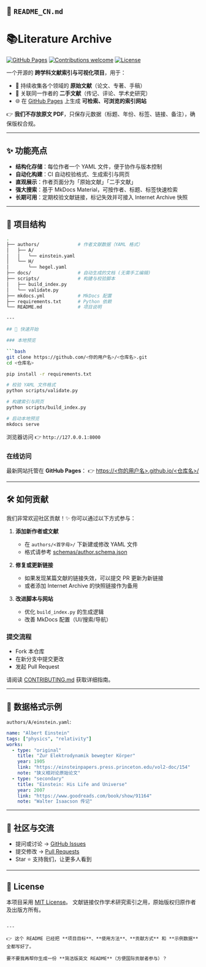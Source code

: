 ## 📄 `README_CN.md`

# 📚Literature Archive

[![GitHub Pages](https://img.shields.io/badge/docs-GitHub%20Pages-blue)](https://<你的用户名>.github.io/<仓库名>/)
[![Contributions welcome](https://img.shields.io/badge/contributions-welcome-brightgreen.svg?style=flat)](CONTRIBUTING.md)
[![License](https://img.shields.io/github/license/<你的用户名>/<仓库名>)](LICENSE)

一个开源的 **跨学科文献索引与可视化项目**，用于：
- 🔎 持续收集各个领域的 **原始文献**（论文、专著、手稿）
- 📖 关联同一作者的 **二手文献**（传记、评论、学术史研究）
- 🌐 在 [GitHub Pages](https://<你的用户名>.github.io/<仓库名>/) 上生成 **可检索、可浏览的索引网站**

👉 **我们不存放原文 PDF**，只保存元数据（标题、年份、标签、链接、备注），确保版权合规。

---

## ✨ 功能亮点

- **结构化存储**：每位作者一个 YAML 文件，便于协作与版本控制  
- **自动化构建**：CI 自动校验格式、生成索引与网页  
- **直观展示**：作者页面分为「原始文献」「二手文献」  
- **强大搜索**：基于 MkDocs Material，可按作者、标题、标签快速检索  
- **长期可用**：定期校验文献链接，标记失效并可接入 Internet Archive 快照  

---

## 📂 项目结构

```bash
.
├── authors/              # 作者文献数据（YAML 格式）
│   ├── A/
│   │   └── einstein.yaml
│   └── H/
│       └── hegel.yaml
├── docs/                 # 自动生成的文档 (无需手工编辑)
├── scripts/              # 构建与校验脚本
│   ├── build_index.py
│   └── validate.py
├── mkdocs.yml            # MkDocs 配置
├── requirements.txt      # Python 依赖
└── README.md             # 项目说明

---

## 🚀 快速开始

### 本地预览

```bash
git clone https://github.com/<你的用户名>/<仓库名>.git
cd <仓库名>

pip install -r requirements.txt

# 校验 YAML 文件格式
python scripts/validate.py

# 构建索引与网页
python scripts/build_index.py

# 启动本地预览
mkdocs serve
```

浏览器访问 👉 `http://127.0.0.1:8000`

### 在线访问

最新网站托管在 **GitHub Pages**：
👉 [https://<你的用户名>.github.io/<仓库名>/](https://<你的用户名>.github.io/<仓库名>/)

---

## 🛠 如何贡献

我们非常欢迎社区贡献！✨
你可以通过以下方式参与：

1. **添加新作者或文献**

   * 在 `authors/<首字母>/` 下新建或修改 YAML 文件
   * 格式请参考 [schemas/author.schema.json](schemas/author.schema.json)

2. **修复或更新链接**

   * 如果发现某篇文献的链接失效，可以提交 PR 更新为新链接
   * 或者添加 Internet Archive 的快照链接作为备用

3. **改进脚本与网站**

   * 优化 `build_index.py` 的生成逻辑
   * 改善 MkDocs 配置（UI/搜索/导航）

### 提交流程

* Fork 本仓库
* 在新分支中提交更改
* 发起 Pull Request

请阅读 [CONTRIBUTING.md](CONTRIBUTING.md) 获取详细指南。

---

## 📜 数据格式示例

`authors/A/einstein.yaml`:

```yaml
name: "Albert Einstein"
tags: ["physics", "relativity"]
works:
  - type: "original"
    title: "Zur Elektrodynamik bewegter Körper"
    year: 1905
    link: "https://einsteinpapers.press.princeton.edu/vol2-doc/154"
    note: "狭义相对论原始论文"
  - type: "secondary"
    title: "Einstein: His Life and Universe"
    year: 2007
    link: "https://www.goodreads.com/book/show/91164"
    note: "Walter Isaacson 传记"
```

---

## 🤝 社区与交流

* 提问或讨论 → [GitHub Issues](../../issues)
* 提交修改 → [Pull Requests](../../pulls)
* Star ⭐️ 支持我们，让更多人看到

---

## 📄 License

本项目采用 [MIT License](LICENSE)。
文献链接仅作学术研究索引之用，原始版权归原作者及出版方所有。

```

---

👉 这个 README 已经把 **项目目标**、**使用方法**、**贡献方式** 和 **示例数据** 全都写好了。  

要不要我再帮你生成一份 **简洁版英文 README**（方便国际贡献者参与）？
```
